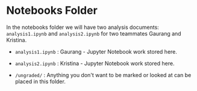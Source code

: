 # Notebooks Folder

In the notebooks folder we will have two analysis documents: `analysis1.ipynb` and `analysis2.ipynb` for two teammates Gaurang and Kristina. 
- `analysis1.ipynb` : Gaurang - Jupyter Notebook work stored here. 

- `analysis2.ipynb` : Kristina - Jupyter Notebook work stored here. 

- `/ungraded/` : Anything you don't want to be marked or looked at can be placed in this folder.
